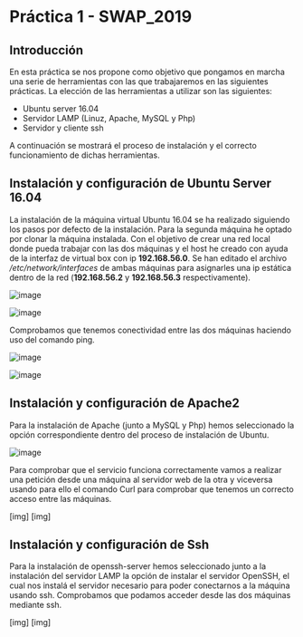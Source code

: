 # Práctica 1 - SWAP_2019
## Introducción

En esta práctica se nos propone como objetivo que pongamos en marcha una serie de herramientas con las que trabajaremos en las siguientes prácticas. La elección de las herramientas a utilizar son las siguientes:
	
- Ubuntu server 16.04
- Servidor LAMP (Linuz, Apache, MySQL y Php)
- Servidor y cliente ssh

A continuación se mostrará el proceso de instalación y el correcto funcionamiento de dichas herramientas.

## Instalación y configuración de Ubuntu Server 16.04

La instalación de la máquina virtual Ubuntu 16.04 se ha realizado siguiendo los pasos por defecto de la instalación. Para la segunda máquina he optado por clonar la máquina instalada. Con el objetivo de crear una red local donde pueda trabajar con las dos máquinas y el host he creado con ayuda de la interfaz de virtual box con ip **192.168.56.0**. Se han editado el archivo */etc/network/interfaces* de ambas máquinas para asignarles una ip estática dentro de la red (**192.168.56.2** y **192.168.56.3** respectivamente).

![image](https://github.com/JoseAntonioMHerrera/SWAP_2019/blob/master/practica_1/img/pract_1_swap_5.png)

![image](https://github.com/JoseAntonioMHerrera/SWAP_2019/blob/master/practica_1/img/pract_1_swap_4.png)

Comprobamos que tenemos conectividad entre las dos máquinas haciendo uso del comando ping.

![image](https://github.com/JoseAntonioMHerrera/SWAP_2019/blob/master/practica_1/img/pract_1_swap_6.png)

![image](https://github.com/JoseAntonioMHerrera/SWAP_2019/blob/master/practica_1/img/pract_1_swap_7.png)

## Instalación y configuración de Apache2

Para la instalación de Apache (junto a MySQL y Php) hemos seleccionado la opción correspondiente dentro del proceso de instalación de Ubuntu.

![image](https://github.com/JoseAntonioMHerrera/SWAP_2019/blob/master/practica_1/img/pract_1_swap_1.png)

Para comprobar que el servicio funciona correctamente vamos a realizar una petición desde una máquina al servidor web de la otra y viceversa usando para ello el comando Curl para comprobar que tenemos un correcto acceso entre las máquinas.

[img]
[img]


## Instalación y configuración de Ssh

Para la instalación de openssh-server hemos seleccionado junto a la instalación del servidor LAMP la opción de instalar el servidor OpenSSH, el cual nos instalá el servidor necesario para poder conectarnos a la máquina usando ssh. Comprobamos que podamos acceder desde las dos máquinas mediante ssh.

[img]
[img]

